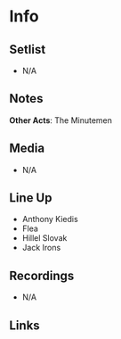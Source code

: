 # Info

## Setlist

* N/A

## Notes

**Other Acts**: The Minutemen

## Media

* N/A

## Line Up

* Anthony Kiedis
* Flea
* Hillel Slovak
* Jack Irons
  
## Recordings

* N/A

## Links
